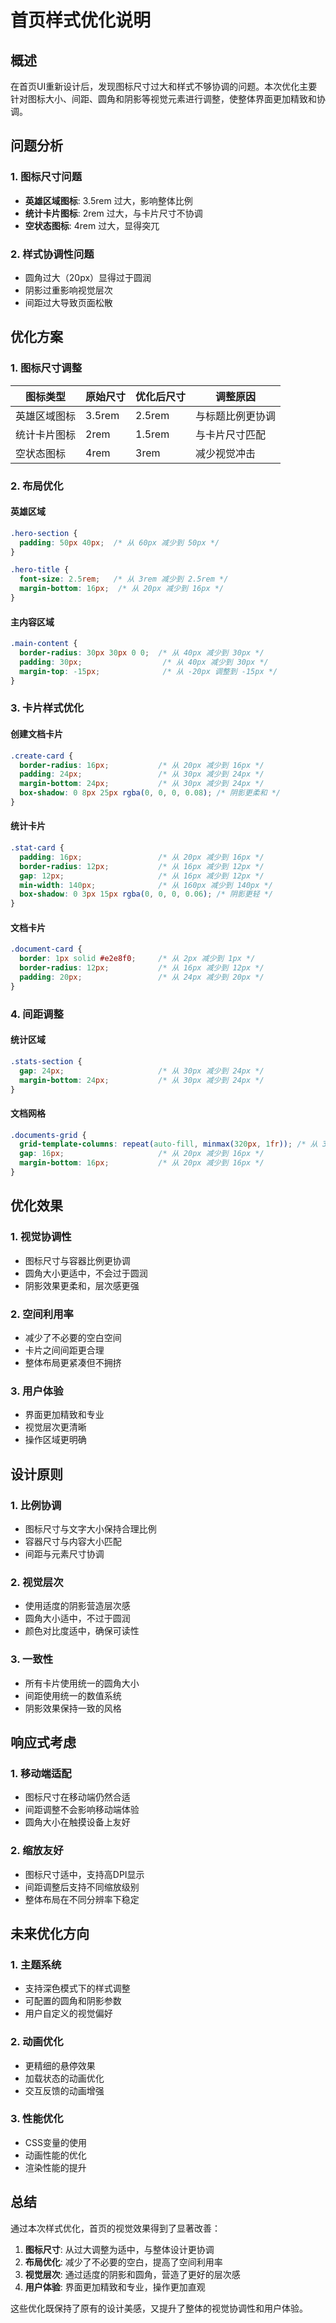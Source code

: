 # 首页样式优化说明

## 概述

在首页UI重新设计后，发现图标尺寸过大和样式不够协调的问题。本次优化主要针对图标大小、间距、圆角和阴影等视觉元素进行调整，使整体界面更加精致和协调。

## 问题分析

### 1. 图标尺寸问题
- **英雄区域图标**: 3.5rem 过大，影响整体比例
- **统计卡片图标**: 2rem 过大，与卡片尺寸不协调
- **空状态图标**: 4rem 过大，显得突兀

### 2. 样式协调性问题
- 圆角过大（20px）显得过于圆润
- 阴影过重影响视觉层次
- 间距过大导致页面松散

## 优化方案

### 1. 图标尺寸调整

| 图标类型 | 原始尺寸 | 优化后尺寸 | 调整原因 |
|----------|----------|------------|----------|
| 英雄区域图标 | 3.5rem | 2.5rem | 与标题比例更协调 |
| 统计卡片图标 | 2rem | 1.5rem | 与卡片尺寸匹配 |
| 空状态图标 | 4rem | 3rem | 减少视觉冲击 |

### 2. 布局优化

#### 英雄区域
```css
.hero-section {
  padding: 50px 40px;  /* 从 60px 减少到 50px */
}

.hero-title {
  font-size: 2.5rem;   /* 从 3rem 减少到 2.5rem */
  margin-bottom: 16px;  /* 从 20px 减少到 16px */
}
```

#### 主内容区域
```css
.main-content {
  border-radius: 30px 30px 0 0;  /* 从 40px 减少到 30px */
  padding: 30px;                  /* 从 40px 减少到 30px */
  margin-top: -15px;              /* 从 -20px 调整到 -15px */
}
```

### 3. 卡片样式优化

#### 创建文档卡片
```css
.create-card {
  border-radius: 16px;           /* 从 20px 减少到 16px */
  padding: 24px;                 /* 从 30px 减少到 24px */
  margin-bottom: 24px;           /* 从 30px 减少到 24px */
  box-shadow: 0 8px 25px rgba(0, 0, 0, 0.08); /* 阴影更柔和 */
}
```

#### 统计卡片
```css
.stat-card {
  padding: 16px;                 /* 从 20px 减少到 16px */
  border-radius: 12px;           /* 从 16px 减少到 12px */
  gap: 12px;                     /* 从 16px 减少到 12px */
  min-width: 140px;              /* 从 160px 减少到 140px */
  box-shadow: 0 3px 15px rgba(0, 0, 0, 0.06); /* 阴影更轻 */
}
```

#### 文档卡片
```css
.document-card {
  border: 1px solid #e2e8f0;     /* 从 2px 减少到 1px */
  border-radius: 12px;           /* 从 16px 减少到 12px */
  padding: 20px;                 /* 从 24px 减少到 20px */
}
```

### 4. 间距调整

#### 统计区域
```css
.stats-section {
  gap: 24px;                     /* 从 30px 减少到 24px */
  margin-bottom: 24px;           /* 从 30px 减少到 24px */
}
```

#### 文档网格
```css
.documents-grid {
  grid-template-columns: repeat(auto-fill, minmax(320px, 1fr)); /* 从 350px 减少到 320px */
  gap: 16px;                     /* 从 20px 减少到 16px */
  margin-bottom: 16px;           /* 从 20px 减少到 16px */
}
```

## 优化效果

### 1. 视觉协调性
- 图标尺寸与容器比例更协调
- 圆角大小更适中，不会过于圆润
- 阴影效果更柔和，层次感更强

### 2. 空间利用率
- 减少了不必要的空白空间
- 卡片之间间距更合理
- 整体布局更紧凑但不拥挤

### 3. 用户体验
- 界面更加精致和专业
- 视觉层次更清晰
- 操作区域更明确

## 设计原则

### 1. 比例协调
- 图标尺寸与文字大小保持合理比例
- 容器尺寸与内容大小匹配
- 间距与元素尺寸协调

### 2. 视觉层次
- 使用适度的阴影营造层次感
- 圆角大小适中，不过于圆润
- 颜色对比度适中，确保可读性

### 3. 一致性
- 所有卡片使用统一的圆角大小
- 间距使用统一的数值系统
- 阴影效果保持一致的风格

## 响应式考虑

### 1. 移动端适配
- 图标尺寸在移动端仍然合适
- 间距调整不会影响移动端体验
- 圆角大小在触摸设备上友好

### 2. 缩放友好
- 图标尺寸适中，支持高DPI显示
- 间距调整后支持不同缩放级别
- 整体布局在不同分辨率下稳定

## 未来优化方向

### 1. 主题系统
- 支持深色模式下的样式调整
- 可配置的圆角和阴影参数
- 用户自定义的视觉偏好

### 2. 动画优化
- 更精细的悬停效果
- 加载状态的动画优化
- 交互反馈的动画增强

### 3. 性能优化
- CSS变量的使用
- 动画性能的优化
- 渲染性能的提升

## 总结

通过本次样式优化，首页的视觉效果得到了显著改善：

1. **图标尺寸**: 从过大调整为适中，与整体设计更协调
2. **布局优化**: 减少了不必要的空白，提高了空间利用率
3. **视觉层次**: 通过适度的阴影和圆角，营造了更好的层次感
4. **用户体验**: 界面更加精致和专业，操作更加直观

这些优化既保持了原有的设计美感，又提升了整体的视觉协调性和用户体验。 